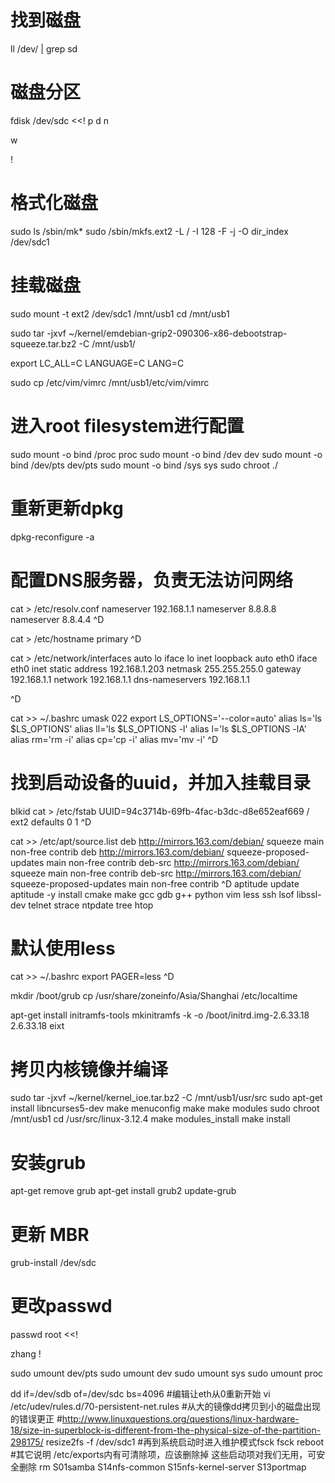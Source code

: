 # 找到磁盘
ll /dev/ | grep sd
# 磁盘分区
fdisk /dev/sdc <<!
p
d
n
 
 
w
 
!
# 格式化磁盘
sudo ls /sbin/mk*
sudo /sbin/mkfs.ext2 -L / -I 128 -F -j -O dir_index /dev/sdc1
# 挂载磁盘
sudo mount -t ext2 /dev/sdc1 /mnt/usb1
cd /mnt/usb1

sudo tar -jxvf ~/kernel/emdebian-grip2-090306-x86-debootstrap-squeeze.tar.bz2 -C /mnt/usb1/

export LC_ALL=C LANGUAGE=C LANG=C 
  
sudo cp /etc/vim/vimrc /mnt/usb1/etc/vim/vimrc
# 进入root filesystem进行配置
sudo mount -o bind /proc proc
sudo mount -o bind /dev dev
sudo mount -o bind /dev/pts dev/pts
sudo mount -o bind /sys sys
sudo chroot ./
# 重新更新dpkg
dpkg-reconfigure -a
 
# 配置DNS服务器，负责无法访问网络
cat > /etc/resolv.conf
nameserver 192.168.1.1
nameserver 8.8.8.8
nameserver 8.8.4.4
^D
     
cat > /etc/hostname
primary 
^D

cat > /etc/network/interfaces
auto lo
iface lo inet loopback
auto eth0
iface eth0 inet static
address 192.168.1.203
netmask 255.255.255.0
gateway 192.168.1.1
network 192.168.1.1
dns-nameservers 192.168.1.1

^D
   
cat >> ~/.bashrc
umask 022
export LS_OPTIONS='--color=auto'
alias ls='ls $LS_OPTIONS'
alias ll='ls $LS_OPTIONS -l'
alias l='ls $LS_OPTIONS -lA'
alias rm='rm -i'
alias cp='cp -i'
alias mv='mv -i'
^D   
# 找到启动设备的uuid，并加入挂载目录
blkid
cat > /etc/fstab
UUID=94c3714b-69fb-4fac-b3dc-d8e652eaf669 / ext2 defaults 0 1
^D

cat >> /etc/apt/source.list
deb http://mirrors.163.com/debian/ squeeze main non-free contrib
deb http://mirrors.163.com/debian/ squeeze-proposed-updates main non-free contrib
deb-src http://mirrors.163.com/debian/ squeeze main non-free contrib
deb-src http://mirrors.163.com/debian/ squeeze-proposed-updates main non-free contrib
^D
aptitude update
aptitude -y install cmake make gcc gdb g++ python vim less ssh lsof libssl-dev telnet strace ntpdate tree htop

# 默认使用less
cat >> ~/.bashrc
export PAGER=less
^D

mkdir /boot/grub
cp /usr/share/zoneinfo/Asia/Shanghai /etc/localtime

apt-get install initramfs-tools 
mkinitramfs -k -o /boot/initrd.img-2.6.33.18 2.6.33.18
eixt
# 拷贝内核镜像并编译
sudo tar -jxvf ~/kernel/kernel_ioe.tar.bz2 -C /mnt/usb1/usr/src 
sudo apt-get install libncurses5-dev
make menuconfig
make
make modules
sudo chroot /mnt/usb1
cd /usr/src/linux-3.12.4
make modules_install
make install 
     
# 安装grub
apt-get remove grub
apt-get install grub2
update-grub
# 更新 MBR
grub-install /dev/sdc
# 更改passwd
passwd root <<!

zhang
!
    
sudo umount dev/pts
sudo umount dev
sudo umount sys
sudo umount proc
 
dd if=/dev/sdb of=/dev/sdc bs=4096
#编辑让eth从0重新开始
vi /etc/udev/rules.d/70-persistent-net.rules
#从大的镜像dd拷贝到小的磁盘出现的错误更正
#http://www.linuxquestions.org/questions/linux-hardware-18/size-in-superblock-is-different-from-the-physical-size-of-the-partition-298175/
resize2fs -f /dev/sdc1
#再到系统启动时进入维护模式fsck
fsck
reboot    
#其它说明
/etc/exports内有可清除项，应该删除掉
这些启动项对我们无用，可安全删除
rm  S01samba S14nfs-common S15nfs-kernel-server S13portmap
